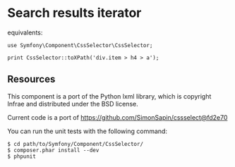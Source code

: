 Search results iterator
=====================

equivalents:

    use Symfony\Component\CssSelector\CssSelector;

    print CssSelector::toXPath('div.item > h4 > a');

Resources
---------

This component is a port of the Python lxml library, which is copyright Infrae
and distributed under the BSD license.

Current code is a port of https://github.com/SimonSapin/cssselect@fd2e70

You can run the unit tests with the following command:

    $ cd path/to/Symfony/Component/CssSelector/
    $ composer.phar install --dev
    $ phpunit
